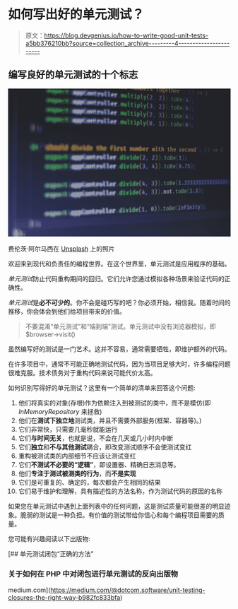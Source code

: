 # 如何写出好的单元测试？

> 原文：<https://blog.devgenius.io/how-to-write-good-unit-tests-a5bb376210bb?source=collection_archive---------4----------------------->

## 编写良好的单元测试的十个标志

![](img/171d6836f4af2b181d7fdeeaea44d593.png)

费伦茨·阿尔马西在 [Unsplash](https://unsplash.com?utm_source=medium&utm_medium=referral) 上的照片

欢迎来到现代和负责任的编程世界。在这个世界里，单元测试是应用程序的基础。

*单元测试*防止代码重构期间的回归。它们允许您通过模拟各种场景来验证代码的正确性。

*单元测试*是**必不可少的**。你不会是碰巧写的吧？你必须开始，相信我。随着时间的推移，你会体会到他们给项目带来的价值。

> 不要混淆“单元测试”和“端到端”测试。单元测试中没有浏览器模拟，即$browser->visit()

虽然编写好的测试是一门艺术。这并不容易，通常需要牺牲，即维护额外的代码。

在许多项目中，通常不可能正确地测试代码，因为当项目足够大时，许多编程问题很难克服。技术债务对于重构代码来说可能代价太高。

如何识别写得好的单元测试？这里有一个简单的清单来回答这个问题:

1.  他们将真实的对象(存根)作为依赖注入到被测试的类中，而不是模仿(即 *InMemoryRepository* 来拯救)
2.  他们在**测试下独立地**测试类，并且不需要外部服务(框架、容器等)。)
3.  它们非常快，只需要几毫秒就能运行
4.  它们**与时间无关**，也就是说，不会在几天或几小时内中断
5.  它们**独立**和**不与其他测试**耦合，即改变测试顺序不会使测试变红
6.  重构被测试类的内部细节不应该让测试变红
7.  它们**不测试不必要的“逻辑”**，即设置器、精确日志消息等。
8.  他们**专注于测试被测类的行为**，而**不是实现**
9.  它们是可重复的、确定的，每次都会产生相同的结果
10.  它们易于维护和理解，具有描述性的方法名称，作为测试代码的原因的名称

如果您在单元测试中遇到上面列表中的任何问题，这是测试质量可能很差的明显迹象。脆弱的测试是一种负担。有价值的测试带给你信心和每个编程项目需要的质量。

您可能有兴趣阅读以下出版物:

[](https://medium.com/@dotcom.software/unit-testing-closures-the-right-way-b982fc833bfa) [## 单元测试闭包“正确的方法”

### 关于如何在 PHP 中对闭包进行单元测试的反向出版物

medium.com](https://medium.com/@dotcom.software/unit-testing-closures-the-right-way-b982fc833bfa)